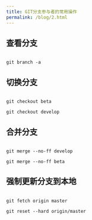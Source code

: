 ```yaml
---
title: GIT分支参与者的常用操作
permalink: /blog/2.html
---
```


## 查看分支

```shell script

git branch -a

```

## 切换分支

```shell script

git checkout beta

git checkout develop

```

## 合并分支

```shell script

git merge --no-ff develop

git merge --no-ff beta

```

## 强制更新分支到本地

```shell script

git fetch origin master

git reset --hard origin/master

```